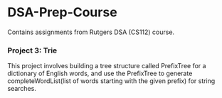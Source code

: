 # DSA-Prep-Course

Contains assignments from Rutgers DSA (CS112) course.

### Project 3: Trie

This project involves building a tree structure called PrefixTree for a dictionary of English words, and use the PrefixTree to generate completeWordList(list of words starting with the given prefix) for string searches.
